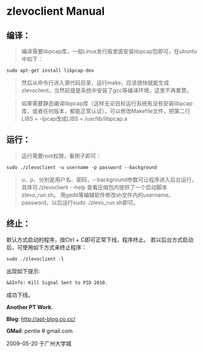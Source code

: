 # zlevoclient Manual #

## 编译： ##
> 编译需要libpcap库，一般Linux发行版里面安装libpcap包即可，在ubuntu中如下：
```
sudo apt-get install libpcap-dev
```
> 然后从命令行进入源代码目录，运行make，应该很快就能生成zlevoclient，当然前提是系统中安装了gcc等编译环境，这里不再累赘。

> 如果需要静态编译libpcap库（这样无论目标运行系统有没有安装libpcap库、或者任何版本，都能正常认证），可以修改Makefile文件，把第二行LIBS = -lpcap改成LIBS = /usr/lib/libpcap.a

## 运行： ##
> 运行需要root权限，看例子即可：
```
sudo ./zlevoclient -u username -p password --background
```
> u、p、分别是用户名、密码，--background参数可让程序进入后台运行，具体可./zlevoclient --help
查看压缩包内提供了一个启动脚本zlevo\_run.sh。
用gedit等编辑软件修改sh文件内的username、password，以后运行sudo ./zlevo\_run.sh即可。

## 终止： ##
默认方式启动的程序，按Ctrl + C即可正常下线，程序终止。
若以后台方式启动后，可使用如下方式来终止程序：
```
sudo ./zlevoclient -l
```

出现如下提示:
```
&&Info: Kill Signal Sent to PID 2010.
```
成功下线。



**Another PT Work.**

**Blog**:  http://apt-blog.co.cc/

**GMail**: pentie # gmail.com

2009-05-20 于广州大学城